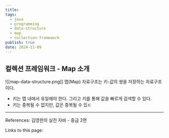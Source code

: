 ```yaml
---
title: 
tags:
  - java
  - programming
  - data-structure
  - map
  - collection-framework
publish: true
date: 2024-11-09
---
```

## 컬렉션 프레임워크 - Map 소개 


![[map-data-structure.png]]
맵(Map) 자료구조는 키-값의 쌍을 저장하는 자료구조이다.

- 키는 맵 내에서 유일해야 한다. 그리고 키를 통해 값을 빠르게 검색할 수 있다.
- 키는 중복될 수 없지만, 값은 중복될 수 있ㄷ

---
References: 김영한의 실전 자바 - 중급 2편

Links to this page: 